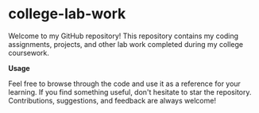 # college-lab-work
Welcome to my GitHub repository! This repository contains my coding assignments, projects, and other lab work completed during my college coursework.

**Usage**

Feel free to browse through the code and use it as a reference for your learning. If you find something useful, don't hesitate to star the repository. Contributions, suggestions, and feedback are always welcome!

